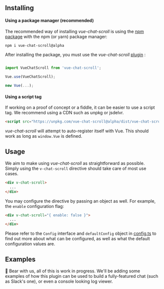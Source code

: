 ## Installing

#### Using a package manager (recommended)

The recommended way of installing _vue-chat-scroll_ is using the [npm package](https://www.npmjs.com/package/vue-chat-scroll/v/alpha) with the npm (or yarn) package manager:

```bash
npm i vue-chat-scroll@alpha
```

After installing the package, you must use the _vue-chat-scroll_ [plugin](https://vuejs.org/v2/guide/plugins.html#Using-a-Plugin) :

```js

import VueChatScroll from 'vue-chat-scroll';

Vue.use(VueChatScroll);

new Vue(...);
```

#### Using a script tag

If working on a proof of concept or a fiddle, it can be easier to use a script tag. We recommend using a CDN such as unpkg or jsdelvr.

```html
<script src="https://unpkg.com/vue-chat-scroll@alpha/dist/vue-chat-scroll.js"></script>
```

_vue-chat-scroll_ will attempt to auto-register itself with Vue. This should work as long as `window.Vue` is defined.

## Usage

We aim to make using _vue-chat-scroll_ as straightforward as possible. Simply using the `v-chat-scroll` directive should take care of most use cases.

```html
<div v-chat-scroll>
  ...
</div>
```

You may configure the directive by passing an object as well. For example, the `enable` configuration flag:

```html
<div v-chat-scroll="{ enable: false }">
  ...
</div>
```

Please refer to the `Config` interface and `defaultConfig` object in [config.ts](src/config.ts) to find out more about what can be configured, as well as what the default configuration values are.

## Examples

🧸 Bear with us, all of this is work in progress. We'll be adding some examples of how this plugin can be used to build a fully-featured chat (such as Slack's one), or even a console looking log viewer.
